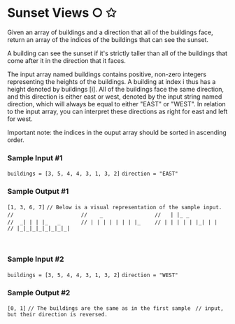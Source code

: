 # Sunset Views ○ ✩

Given an array of buildings and a direction that all of the buildings face, return an array of the indices of the buildings that can see the sunset.

A building can see the sunset if it's strictly taller than all of the buildings that come after it in the direction that it faces.

The input array named buildings contains positive, non-zero integers representing the heights of the buildings. A building at index i thus has a height denoted by buildings [i]. All of the buildings face the same direction, and this direction is either east or west, denoted by the input string named direction, which will always be equal to either "EAST" or "WEST". In relation to the input array, you can interpret these directions as right for east and left for west.

Important note: the indices in the ouput array should be sorted in ascending order.


### Sample Input #1

`buildings = [3, 5, 4, 4, 3, 1, 3, 2]`
`direction = "EAST"`

### Sample Output #1

`[1, 3, 6, 7]`
`// Below is a visual representation of the sample input.`
`//                     `
`//    _                `
`//   | |_ _            `
`//  _| | | |_   _      `
`// | | | | | | | |_    `
`// | | | | | |_| | |   `
`// |_|_|_|_|_|_|_|_|   `

<br>

### Sample Input #2

`buildings = [3, 5, 4, 4, 3, 1, 3, 2]`
`direction = "WEST"`

### Sample Output #2

`[0, 1]`
`// The buildings are the same as in the first sample `
`// input, but their direction is reversed. `
